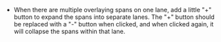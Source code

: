 - When there are multiple overlaying spans on one lane, add a little "+" button to expand the spans into separate lanes. The "+" button should be replaced with a "-" button when clicked, and when clicked again, it will collapse the spans within that lane.
